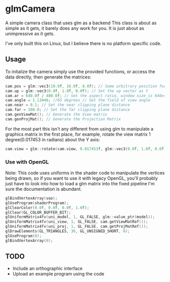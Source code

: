 glmCamera
=========

A simple camera class that uses glm as a backend
This class is about as simple as it gets, it barely does any work for you.
It is just about as unimpressive as it gets.

I've only built this on Linux, but I believe there is no platform specific code.

Usage
-----
To initalize the camera simply use the provided functions, or access the data
directly, then generate the matrices:
```C++
cam.pos = glm::vec3(10.0f, 10.0f, 8.0f); // Some arbitrary position for the cam
cam.up = glm::vec3(0.0f, 1.0f, 0.0f); // Set the up vector as Y
cam.ar = 640.0f / 480.0f; // Set the aspect ratio, window size is 640x480
cam.angle = 1.13446; //65 degrees // Set the field of view angle
cam.near = 0.1; // Set the near clipping plane distance
cam.far = 100.0; // Set the far clipping plane distance
cam.genViewMat(); // Generate the View matrix
cam.genProjMat(); // Generate the Projection Matrix
```

For the most part this isn't any different from using glm to manipulate a
graphics matrix in the first place, for example, rotate the view matrix
1 degree(0.017453 in radians) about the Y axis:
```C++
cam.view = glm::rotate(cam.view, 0.017453f, glm::vec3(0.0f, 1.0f, 0.0f));
```

### Use with OpenGL
Note: This code uses uniforms in the shader code to manipulate the vertices
being drawn, so if you want to use it with legacy OpenGL, you'll probably
just have to look into how to load a glm matrix into the fixed pipeline
I'm sure the documentation is abundant.
```C++
glBindVertexArray(vao);
glUseProgram(shaderProgram);
glClearColor(0.0f, 0.0f, 0.0f, 1.0f);
glClear(GL_COLOR_BUFFER_BIT);
glUniformMatrix4fv(uni_model, 1, GL_FALSE, glm::value_ptr(model));
glUniformMatrix4fv(uni_view, 1, GL_FALSE, cam.getViewMatRef());
glUniformMatrix4fv(uni_proj, 1, GL_FALSE, cam.getProjMatRef());
glDrawElements(GL_TRIANGLES, 36, GL_UNSIGNED_SHORT, 0);
glUseProgram(0);
glBindVertexArray(0);
```

TODO
----
* Include an orthographic interface
* Upload an example program using the code

